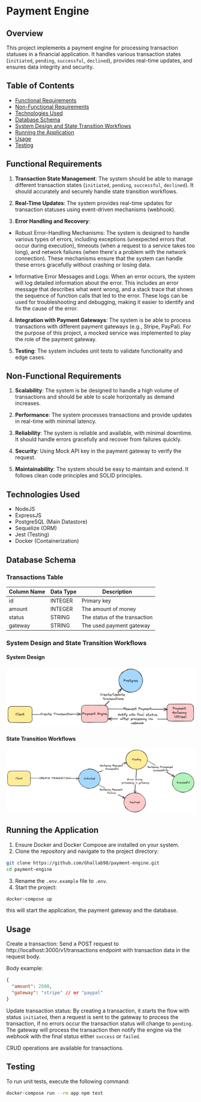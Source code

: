 # Payment Engine

## Overview

This project implements a payment engine for processing transaction statuses in a financial application. It handles various transaction states (`initiated`, `pending`, `successful`, `declined`), provides real-time updates, and ensures data integrity and security.

## Table of Contents

- [Functional Requirements](#functional-requirements)
- [Non-Functional Requirements](#non-functional-requirements)
- [Technologies Used](#technologies-used)
- [Database Schema](#database-schema)
- [System Design and State Transition Workflows](#system-design-and-state-transition-workflows)
- [Running the Application](#running-the-application)
- [Usage](#usage)
- [Testing](#testing)

## Functional Requirements

1. **Transaction State Management**: The system should be able to manage different transaction states (`initiated`, `pending`, `successful`, `declined`). It should accurately and securely handle state transition workflows.

2. **Real-Time Updates**: The system provides real-time updates for transaction statuses using event-driven mechanisms (webhook).

3. **Error Handling and Recovery**:

- Robust Error-Handling Mechanisms: The system is designed to handle various types of errors, including exceptions (unexpected errors that occur during execution), timeouts (when a request to a service takes too long), and network failures (when there's a problem with the network connection). These mechanisms ensure that the system can handle these errors gracefully without crashing or losing data.

- Informative Error Messages and Logs: When an error occurs, the system will log detailed information about the error. This includes an error message that describes what went wrong, and a stack trace that shows the sequence of function calls that led to the error. These logs can be used for troubleshooting and debugging, making it easier to identify and fix the cause of the error.

4. **Integration with Payment Gateways**: The system is be able to process transactions with different payment gateways (e.g., Stripe, PayPal). For the purpose of this project, a mocked service was implemented to play the role of the payment gateway.

5. **Testing**: The system includes unit tests to validate functionality and edge cases.

## Non-Functional Requirements

1. **Scalability**: The system is be designed to handle a high volume of transactions and should be able to scale horizontally as demand increases.

2. **Performance**: The system processes transactions and provide updates in real-time with minimal latency.

3. **Reliability**: The system is reliable and available, with minimal downtime. It should handle errors gracefully and recover from failures quickly.

4. **Security**: Using Mock API key in the payment gateway to verify the request.

5. **Maintainability**: The system should be easy to maintain and extend. It follows clean code principles and SOLID principles.

## Technologies Used

- NodeJS
- ExpressJS
- PostgreSQL (Main Datastore)
- Sequelize (ORM)
- Jest (Testing)
- Docker (Containerization)

## Database Schema

### Transactions Table

| Column Name | Data Type | Description                   |
| ----------- | --------- | ----------------------------- |
| id          | INTEGER   | Primary key                   |
| amount      | INTEGER   | The amount of money           |
| status      | STRING    | The status of the transaction |
| gateway     | STRING    | The used payment gateway      |

### System Design and State Transition Workflows

#### System Design

![Project Structure](docs/Project_structure.png)

#### State Transition Workflows

![State Transition Workflows](docs/State_transition.png)

## Running the Application

1. Ensure Docker and Docker Compose are installed on your system.
2. Clone the repository and navigate to the project directory:

```bash
git clone https://github.com/Ghallab98/payment-engine.git
cd payment-engine
```

3. Rename the `.env.example` file to `.env`.
4. Start the project:

```bash
docker-compose up
```

this will start the application, the payment gateway and the database.

## Usage

Create a transaction:
Send a POST request to http://localhost:3000/v1/transactions endpoint with transaction data in the request body.

Body example:

```json
{
  "amount": 2500,
  "gateway": "stripe" // or "paypal"
}
```

Update transaction status:
By creating a transaction, it starts the flow with status `initiated`, then a request is sent to the gateway to process the transaction, if no errors occur the transaction status will change to `pending`. The gateway will process the transaction then notify the engine via the webhook with the final status either `success` or `failed`.

CRUD operations are available for transactions.

## Testing

To run unit tests, execute the following command:

```bash
docker-compose run --rm app npm test
```
